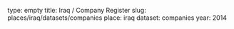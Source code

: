 type: empty
title: Iraq / Company Register
slug: places/iraq/datasets/companies
place: iraq
dataset: companies
year: 2014
